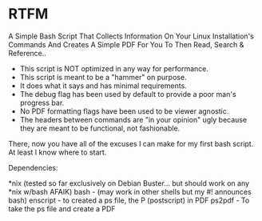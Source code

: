 # RTFM
A Simple Bash Script That Collects Information On Your Linux Installation's Commands And Creates A Simple PDF For You To Then Read, Search &amp; Reference..

* This script is NOT optimized in any way for performance. 
* This script is meant to be a "hammer" on purpose. 
* It does what it says and has minimal requirements.
* The debug flag has been used by default to provide a poor man's progress bar. 
* No PDF formatting flags have been used to be viewer agnostic.
* The headers between commands are "in your opinion" ugly because they are meant to be functional, not fashionable.

There, now you have all of the excuses I can make for my first bash script. At least I know where to start.

Dependencies:

*nix (tested so far exclusively on Debian Buster... but should work on any *nix w/bash AFAIK)
bash - (may work in other shells but my #! announces bash)
enscript - to created a ps file, the P (postscript) in PDF
ps2pdf - To take the ps file and create a PDF
